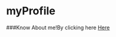 # myProfile
###Know About me!By clicking here <a href="https://umarovsafarbek.github.io/myProfile/index.html">Here</a>
